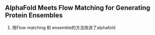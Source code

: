 ## AlphaFold Meets Flow Matching for Generating Protein Ensembles
1. 用Flow matching 和 ensemble的方法改进了alphafold